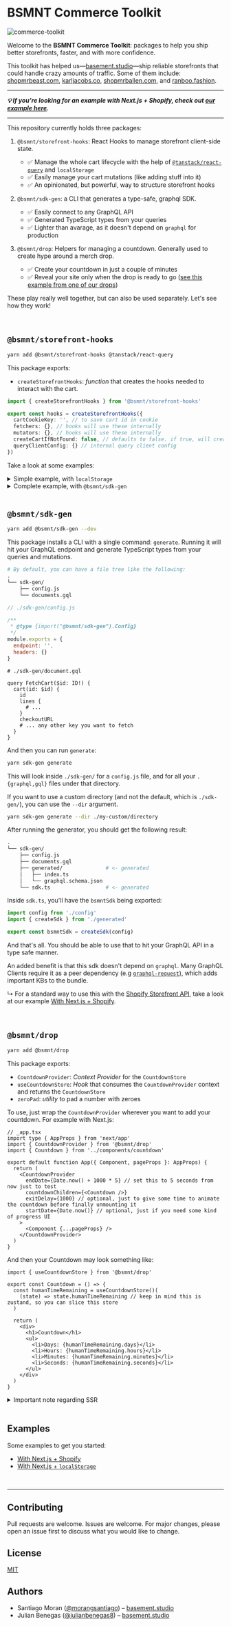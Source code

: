 # BSMNT Commerce Toolkit

![commerce-toolkit](https://user-images.githubusercontent.com/40034115/195423154-223a8187-5c3c-4caa-a19a-843b07d1684a.jpeg)

Welcome to the **BSMNT Commerce Toolkit**: packages to help you ship better storefronts, faster, and with more confidence.

This toolkit has helped us—[basement.studio](https://basement.studio/)—ship reliable storefronts that could handle crazy amounts of traffic. Some of them include: [shopmrbeast.com](https://shopmrbeast.com/), [karljacobs.co](https://karljacobs.co/), [shopmrballen.com](https://shopmrballen.com/), and [ranboo.fashion](https://ranboo.fashion/).

<hr />

<b><i>💡 If you're looking for an example with Next.js + Shopify, check out [our example here](./examples/nextjs-shopify).</i></b>

<hr />

This repository currently holds three packages:

1. `@bsmnt/storefront-hooks`: React Hooks to manage storefront client-side state.

   - ✅ Manage the whole cart lifecycle with the help of [`@tanstack/react-query`](https://tanstack.com/query/v4) and `localStorage`
   - ✅ Easily manage your cart mutations (like adding stuff into it)
   - ✅ An opinionated, but powerful, way to structure storefront hooks

2. `@bsmnt/sdk-gen`: a CLI that generates a type-safe, graphql SDK.

   - ✅ Easily connect to any GraphQL API
   - ✅ Generated TypeScript types from your queries
   - ✅ Lighter than avarage, as it doesn't depend on `graphql` for production

3. `@bsmnt/drop`: Helpers for managing a countdown. Generally used to create hype around a merch drop.
   - ✅ Create your countdown in just a couple of minutes
   - ✅ Reveal your site only when the drop is ready to go ([see this example from one of our drops](https://twitter.com/MikaelSargsyan/status/1578131832331272224))

These play really well together, but can also be used separately. Let's see how they work!

<br />

## `@bsmnt/storefront-hooks`

```zsh
yarn add @bsmnt/storefront-hooks @tanstack/react-query
```

This package exports:

- `createStorefrontHooks`: _function_ that creates the hooks needed to interact with the cart.

```ts
import { createStorefrontHooks } from '@bsmnt/storefront-hooks'

export const hooks = createStorefrontHooks({
  cartCookieKey: '', // to save cart id in cookie
  fetchers: {}, // hooks will use these internally
  mutators: {}, // hooks will use these internally
  createCartIfNotFound: false, // defaults to false. if true, will create a cart if none is found
  queryClientConfig: {} // internal query client config
})
```

Take a look at some examples:

<details>
    <summary>Simple example, with <code>localStorage</code></summary>
    
```ts
// todo
```
</details>
<details>
    <summary>Complete example, with <code>@bsmnt/sdk-gen</code></summary>

```bash
# Given the following file tree:
.
└── storefront/
    ├── sdk-gen/
    │   └── sdk.ts # generated with @bsmnt/sdk-gen
    └── hooks.ts # <- we'll work here
```

This example depends on [@bsmnt/sdk-gen](#bsmntsdk-gen).

```ts
// ./storefront/hooks.ts

import { createStorefrontHooks } from '@bsmnt/storefront-hooks'
import { bsmntSdk } from '../gql-sdk/sdk'

export const hooks = createStorefrontHooks({
  cartCookieKey: '<my-store>',
  fetchers: {
    fetchCart: async (cartId) => {
      const { cart } = await bsmntSdk.FetchCart({ id: cartId })
      if (cart === undefined) throw new Error('Request failed')
      return cart
    }
  },
  mutators: {
    addLineItemsToCart: async (cartId, lines) => {
      const { cartLinesAdd } = await bsmntSdk.AddLineItem({
        cartId,
        lines
      })
      return {
        data: cartLinesAdd?.cart,
        userErrors: cartLinesAdd?.userErrors
      }
    },
    createCart: async () => {
      const { cartCreate } = await bsmntSdk.CreateCart()
      return {
        data: cartCreate?.cart,
        userErrors: cartCreate?.userErrors
      }
    },
    createCartWithLines: async (lines) => {
      const { cartCreate } = await bsmntSdk.CreateCartWithLines({ lines })
      return {
        data: cartCreate?.cart,
        userErrors: cartCreate?.userErrors
      }
    },
    removeLineItemsFromCart: async (cartId, lineIds) => {
      const { cartLinesRemove } = await bsmntSdk.RemoveLineItem({
        cartId,
        lineIds
      })
      return {
        data: cartLinesRemove?.cart,
        userErrors: cartLinesRemove?.userErrors
      }
    },
    updateLineItemsInCart: async (cartId, lines) => {
      const { cartLinesUpdate } = await bsmntSdk.UpdateLineItem({
        cartId,
        lines: lines.map((l) => ({
          id: l.merchandiseId,
          quantity: l.quantity,
          attributes: l.attributes
        }))
      })
      return {
        data: cartLinesUpdate?.cart,
        userErrors: cartLinesUpdate?.userErrors
      }
    }
  }
})
```

</details>

<br />
 
## `@bsmnt/sdk-gen`

```zsh
yarn add @bsmnt/sdk-gen --dev
```

This package installs a CLI with a single command: `generate`. Running it will hit your GraphQL endpoint and generate TypeScript types from your queries and mutations.

```bash
# By default, you can have a file tree like the following:
.
└── sdk-gen/
    ├── config.js
    └── documents.gql
```

```js
// ./sdk-gen/config.js

/**
 * @type {import("@bsmnt/sdk-gen").Config}
 */
module.exports = {
  endpoint: '',
  headers: {}
}
```

```gql
# ./sdk-gen/document.gql

query FetchCart($id: ID!) {
  cart(id: $id) {
    id
    lines {
      # ...
    }
    checkoutURL
    # ... any other key you want to fetch
  }
}

```

And then you can run `generate`:

```zsh
yarn sdk-gen generate
```

This will look inside `./sdk-gen/` for a `config.js` file, and for all your `.{graphql,gql}` files under that directory.

If you want to use a custom directory (and not the default, which is `./sdk-gen/`), you can use the `--dir` argument.

```zsh
yarn sdk-gen generate --dir ./my-custom/directory
```

After running the generator, you should get the following result:

```bash
.
└── sdk-gen/
    ├── config.js
    ├── documents.gql
    ├── generated/              # <- generated
    │   ├── index.ts
    │   └── graphql.schema.json
    └── sdk.ts                  # <- generated
```

Inside `sdk.ts`, you'll have the `bsmntSdk` being exported:

```ts
import config from './config'
import { createSdk } from './generated'

export const bsmntSdk = createSdk(config)
```

And that's all. You should be able to use that to hit your GraphQL API in a type safe manner.

An added benefit is that this sdk doesn't depend on `graphql`. Many GraphQL Clients require it as a peer dependency (e.g [`graphql-request`](https://github.com/prisma-labs/graphql-request/blob/master/package.json#L53)), which adds important KBs to the bundle.

↳ For a standard way to use this with the [Shopify Storefront API](https://shopify.dev/api/storefront), take a look at our example [With Next.js + Shopify](./examples/nextjs-shopify/src/storefront/sdk-gen).

<br />

## `@bsmnt/drop`

```zsh
yarn add @bsmnt/drop
```

This package exports:

- `CountdownProvider`: _Context Provider_ for the `CountdownStore`
- `useCountdownStore`: _Hook_ that consumes the `CountdownProvider` context and returns the `CountdownStore`
- `zeroPad`: _utility_ to pad a number with zeroes

To use, just wrap the `CountdownProvider` wherever you want to add your countdown. For example with Next.js:

```tsx
// _app.tsx
import type { AppProps } from 'next/app'
import { CountdownProvider } from '@bsmnt/drop'
import { Countdown } from '../components/countdown'

export default function App({ Component, pageProps }: AppProps) {
  return (
    <CountdownProvider
      endDate={Date.now() + 1000 * 5} // set this to 5 seconds from now just to test
      countdownChildren={<Countdown />}
      exitDelay={1000} // optional, just to give some time to animate the countdown before finally unmounting it
      startDate={Date.now()} // optional, just if you need some kind of progress UI
    >
      <Component {...pageProps} />
    </CountdownProvider>
  )
}
```

And then your Countdown may look something like:

```tsx
import { useCountdownStore } from '@bsmnt/drop'

export const Countdown = () => {
  const humanTimeRemaining = useCountdownStore()(
    (state) => state.humanTimeRemaining // keep in mind this is zustand, so you can slice this store
  )

  return (
    <div>
      <h1>Countdown</h1>
      <ul>
        <li>Days: {humanTimeRemaining.days}</li>
        <li>Hours: {humanTimeRemaining.hours}</li>
        <li>Minutes: {humanTimeRemaining.minutes}</li>
        <li>Seconds: {humanTimeRemaining.seconds}</li>
      </ul>
    </div>
  )
}
```

<details>
<summary>Important note regarding SSR</summary>

If you render `humanTimeRemaining.seconds`, there's a high chance that your server will render something different than your client, as that value will change each second.

In most cases, you can safely `suppressHydrationWarning` (see issue [#21](https://github.com/basementstudio/commerce-toolkit/issues/21) for more info):

```tsx
import { useCountdownStore } from '@bsmnt/drop'

export const Countdown = () => {
  const humanTimeRemaining = useCountdownStore()(
    (state) => state.humanTimeRemaining // keep in mind this is zustand, so you can slice this store
  )

  return (
    <div>
      <h1>Countdown</h1>
      <ul>
        <li suppressHydrationWarning>Days: {humanTimeRemaining.days}</li>
        <li suppressHydrationWarning>Hours: {humanTimeRemaining.hours}</li>
        <li suppressHydrationWarning>Minutes: {humanTimeRemaining.minutes}</li>
        <li suppressHydrationWarning>Seconds: {humanTimeRemaining.seconds}</li>
      </ul>
    </div>
  )
}
```

If you don't want to take that risk, a safer option is waiting until your app is hydrated before rendering the real time remaining:

```tsx
import { useEffect, useState } from 'react'
import { useCountdownStore } from '@bsmnt/drop'

const Countdown = () => {
  const humanTimeRemaining = useCountdownStore()(
    (state) => state.humanTimeRemaining // keep in mind this is zustand, so you can slice this store
  )

  const [hasRenderedOnce, setHasRenderedOnce] = useState(false)

  useEffect(() => {
    setHasRenderedOnce(true)
  }, [])

  return (
    <div>
      <h1>Countdown</h1>
      <ul>
        <li>Days: {humanTimeRemaining.days}</li>
        <li>Hours: {humanTimeRemaining.hours}</li>
        <li>Minutes: {hasRenderedOnce ? humanTimeRemaining.minutes : '59'}</li>
        <li>Seconds: {hasRenderedOnce ? humanTimeRemaining.seconds : '59'}</li>
      </ul>
    </div>
  )
}
```

</details>

<br />

## Examples

Some examples to get you started:

- [With Next.js + Shopify](./examples/nextjs-shopify)
- [With Next.js + `localStorage`](./examples/nextjs-localstorage)

<br />

---

## Contributing

Pull requests are welcome. Issues are welcome. For major changes, please open an issue first to discuss what you would like to change.

## License

[MIT](./LICENSE/)

## Authors

- Santiago Moran ([@morangsantiago](https://twitter.com/morangsantiago)) – [basement.studio](https://basement.studio)
- Julian Benegas ([@julianbenegas8](https://twitter.com/julianbenegas8)) – [basement.studio](https://basement.studio)
